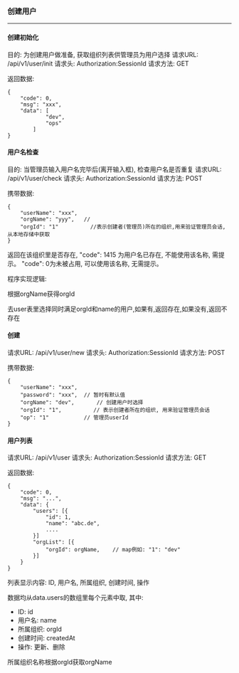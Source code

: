 ### 创建用户
-----------

#### 创建初始化
目的: 为创建用户做准备, 获取组织列表供管理员为用户选择
请求URL: /api/v1/user/init
请求头: Authorization:SessionId
请求方法: GET 

返回数据:
```
{
    "code": 0,
    "msg": "xxx",
    "data": [
            "dev",
            "ops"
        ] 
}
```


#### 用户名检查
目的: 当管理员输入用户名完毕后(离开输入框), 检查用户名是否重复
请求URL: /api/v1/user/check
请求头: Authorization:SessionId
请求方法: POST

携带数据:
```
{
    "userName": "xxx",
    "orgName": "yyy",   // 
    "orgId": "1"          //表示创建者(管理员)所在的组织,用来验证管理员会话, 从本地存储中获取
}
```

返回在该组织里是否存在, "code": 1415 为用户名已存在, 不能使用该名称, 需提示。 "code": 0为未被占用, 可以使用该名称, 无需提示。

程序实现逻辑:

根据orgName获得orgId

去user表里选择同时满足orgId和name的用户,如果有,返回存在,如果没有,返回不存在

#### 创建
请求URL: /api/v1/user/new
请求头: Authorization:SessionId
请求方法: POST

携带数据:
```
{
    "userName": "xxx",
    "password": "xxx",  // 暂时有默认值
    "orgName": "dev",       // 创建用户时选择
    "orgId": "1",          // 表示创建者所在的组织, 用来验证管理员会话 
    "op": "1"           // 管理员userId
}
```

#### 用户列表
请求URL: /api/v1/user
请求头: Authorization:SessionId
请求方法: GET 

返回数据:
```
{
    "code": 0,
    "msg": "...",
    "data": {
        "users": [{
            "id": 1,
            "name": "abc.de",
            ....
        }] 
        "orgList": [{
            "orgId": orgName,    // map例如: "1": "dev"
        }]
    }
}
```

列表显示内容:
ID, 用户名, 所属组织, 创建时间, 操作

数据均从data.users的数组里每个元素中取, 其中: 

* ID: id
* 用户名: name
* 所属组织: orgId 
* 创建时间: createdAt
* 操作: 更新、删除

所属组织名称根据orgId获取orgName
